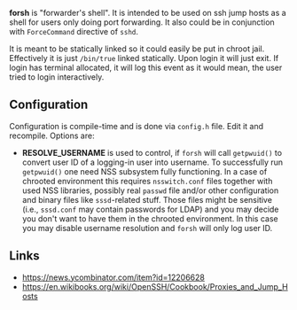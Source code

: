 **forsh** is "forwarder's shell". It is intended to be used on ssh jump hosts
as a shell for users only doing port forwarding. It also could be in
conjunction with `ForceCommand` directive of `sshd`.

It is meant to be statically linked so it could easily be put in chroot jail.
Effectively it is just `/bin/true` linked statically.  Upon login it will just
exit. If login has terminal allocated, it will log this event as it would
mean, the user tried to login interactively.

## Configuration
Configuration is compile-time and is done via `config.h` file. Edit it and
recompile. Options are:

- **RESOLVE_USERNAME** is used to control, if `forsh` will call `getpwuid()`
  to convert user ID of a logging-in user into username. To successfully run
  `getpwuid()` one need NSS subsystem fully functioning. In a case of chrooted
  environment this requires `nsswitch.conf` files together with used NSS
  libraries, possibly real `passwd` file and/or other configuration and binary
  files like `sssd`-related stuff. Those files might be sensitive (i.e.,
  `sssd.conf` may contain passwords for LDAP) and you may decide you don't
  want to have them in the chrooted environment. In this case you may disable
  username resolution and `forsh` will only log user ID.
  

## Links

- https://news.ycombinator.com/item?id=12206628
- https://en.wikibooks.org/wiki/OpenSSH/Cookbook/Proxies_and_Jump_Hosts
